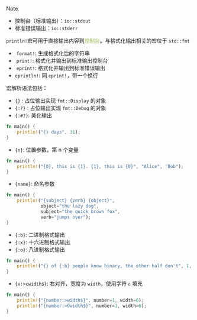 > [!note]
>  - 控制台（标准输出）：`io::stdout`​
>  - 标准错误输出：`io::stderr`

`println!​` 宏可用于直接输出内容到<font color="#9bbb59">控制台</font>。与格式化输出相关的宏位于 `std::fmt`​

- ​ `format!​`: 生成格式化后的字符串
- ​ `print!​`: 格式化并输出到标准输出控制台
- ​ `eprint!​`: 格式化并输出到标准错误输出
- `eprintln!​`: 同 `eprint!`，带一个换行

宏解析语法包括：

- `{}` : 占位输出实现 `fmt::Display` ​ 的对象
- `{:?}` : 占位输出实现 `fmt::Debug` ​ 的对象
- `{:#?}`: 美化输出

```rust
fn main() {
    println!("{} days", 31);
}
```

- `{n}`: 位置参数，第 n 个变量

```rust
fn main() {
    println!("{0}, this is {1}. {1}, this is {0}", "Alice", "Bob");
}
```

- `​{name}`: 命名参数

```rust
fn main() {
    println!("{subject} {verb} {object}",
             object="the lazy dog",
             subject="the quick brown fox",
             verb="jumps over");
}
```

- `​{:b}`: 二进制格式输出
- `{:x}`: 十六进制格式输出
- `{:o}`: 八进制格式输出

```rust
fn main() {
    println!("{} of {:b} people know binary, the other half don't", 1, 2);
}
```

- `{v:>cwidth$}`: 右对齐，宽度为 `width`，使用字符 `c` 填充

```rust
fn main() {
    println!("{number:>width$}", number=1, width=6);
    println!("{number:>0width$}", number=1, width=6);
}
```
